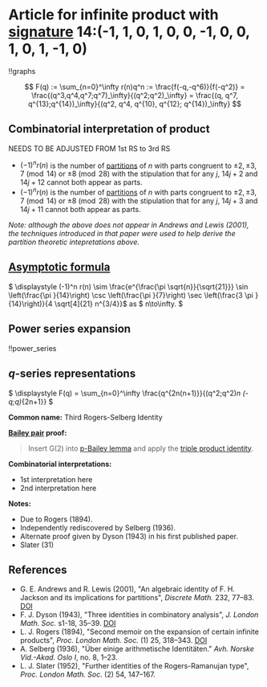 # Article for infinite product with [signature](../product_signature.html) 14:(-1, 1, 0, 1, 0, 0, -1, 0, 0, 1, 0, 1, -1, 0)

!!graphs

$$ F(q) := \sum_{n=0}^\infty r(n)q^n := \frac{f(-q,-q^6)}{f(-q^2)} = \frac{(q^3,q^4,q^7;q^7)_\infty}{(q^2;q^2)_\infty} = \frac{(q, q^7, q^{13};q^{14})_\infty}{(q^2, q^4, q^{10}, q^{12}; q^{14})_\infty} $$

## Combinatorial interpretation of product
NEEDS TO BE ADJUSTED FROM 1st RS to 3rd RS
- $(-1)^n r(n)$ is the number of [partitions](../partitions.html#integer_partitions) of $n$ with parts congruent to $\pm 2, \pm 3, 7 \pmod{14}$ or $\pm 8\pmod{28}$ with the stipulation that for any $j$, $14j + 2$ and $14j + 12$ cannot both appear as parts.
- $(-1)^n r(n)$ is the number of [partitions](../partitions.html#integer_partitions) of $n$ with parts congruent to $\pm 2, \pm 3, 7 \pmod{14}$ or $\pm 8\pmod{28}$ with the stipulation that for any $j$, $14j + 3$ and $14j + 11$ cannot both appear as parts.

*Note: although the above does not appear in Andrews and Lewis (2001), the techniques introduced in that paper were used to help derive the partition theoretic intepretations above.*

## [Asymptotic formula](../asymptotics.html)

$ \displaystyle (-1)^n r(n) \sim \frac{e^{\frac{\pi  \sqrt{n}}{\sqrt{21}}} \sin \left(\frac{\pi }{14}\right) \csc \left(\frac{\pi }{7}\right) \sec \left(\frac{3 \pi }{14}\right)}{4 \sqrt[4]{21} n^{3/4}}$ as $ n\to\infty. $

## Power series expansion

!!power_series

## $q$-series representations

$ \displaystyle F(q) = \sum_{n=0}^\infty \frac{q^{2n(n+1)}}{(q^2;q^2)_n (-q;q)_{2n+1}}  $

**Common name:** Third Rogers-Selberg Identity

**[Bailey pair](../Bailey_pairs.html) proof:**
> Insert G(2) into [p-Bailey lemma](../bailey_pairs.html#p_Bailey_lemma) and apply the [triple product identity](../q-series.html#triple_product).

**Combinatorial interpretations:**
- 1st interpretation here
- 2nd interpretation here
    
**Notes:**
- Due to Rogers (1894).
- Independently rediscovered by Selberg (1936).
- Alternate proof given by Dyson (1943) in his first published paper.
- Slater (31)
    
## References
- G. E. Andrews and R. Lewis (2001), "An algebraic identity of F. H. Jackson and its implications for partitions", *Discrete Math.* 232, 77–83. [DOI](https://doi.org/10.1016/S0012-365X(00)00295-8)
- F. J. Dyson (1943), "Three identities in combinatory analysis", *J. London Math. Soc.* s1-18, 35–39. [DOI](https://doi.org/10.1112/jlms/s1-18.1.35)
- L. J. Rogers (1894), "Second memoir on the expansion of certain infinite products", *Proc. London Math. Soc.* (1) 25, 318–343. [DOI](https://doi.org/10.1112/plms/s1-25.1.318)
- A. Selberg (1936), "Über einige arithmetische Identitäten." *Avh. Norske Vid.-Akad. Oslo I*, no. 8, 1–23.
- L. J. Slater (1952), "Further identities of the Rogers-Ramanujan type", *Proc. London Math. Soc.* (2) 54, 147–167. 
